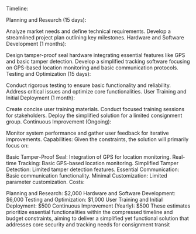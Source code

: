 Timeline:

Planning and Research (15 days):

Analyze market needs and define technical requirements.
Develop a streamlined project plan outlining key milestones.
Hardware and Software Development (1 months):

Design tamper-proof seal hardware integrating essential features like GPS and basic tamper detection.
Develop a simplified tracking software focusing on GPS-based location monitoring and basic communication protocols.
Testing and Optimization (15 days):

Conduct rigorous testing to ensure basic functionality and reliability.
Address critical issues and optimize core functionalities.
User Training and Initial Deployment (1 month):

Create concise user training materials.
Conduct focused training sessions for stakeholders.
Deploy the simplified solution for a limited consignment group.
Continuous Improvement (Ongoing):

Monitor system performance and gather user feedback for iterative improvements.
Capabilities: Given the constraints, the solution will primarily focus on:

Basic Tamper-Proof Seal: Integration of GPS for location monitoring.
Real-time Tracking: Basic GPS-based location monitoring.
Simplified Tamper Detection: Limited tamper detection features.
Essential Communication: Basic communication functionality.
Minimal Customization: Limited parameter customization.
Costs:

Planning and Research: $2,000
Hardware and Software Development: $6,000
Testing and Optimization: $1,000
User Training and Initial Deployment: $500
Continuous Improvement (Yearly): $500
These estimates prioritize essential functionalities within the compressed timeline and budget constraints, aiming to deliver a simplified yet functional solution that addresses core security and tracking needs for consignment transit

